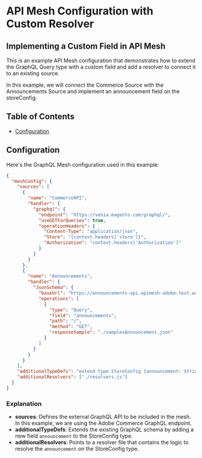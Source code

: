 # API Mesh Configuration with Custom Resolver
## Implementing a Custom Field in API Mesh

This is an example API Mesh configuration that demonstrates how to extend the GraphQL Query type with a custom field and add a resolver to connect it to an existing source.

In this example, we will connect the Commerce Source with the Announcements Source and implement an announcement field on the storeConfig.

## Table of Contents

- [Configuration](#configuration)

## Configuration

Here's the GraphQL Mesh configuration used in this example:

```json
{
  "meshConfig": {
    "sources": [
      {
        "name": "CommerceAPI",
        "handler": {
          "graphql": {
            "endpoint": "https://venia.magento.com/graphql/",
            "useGETForQueries": true,
            "operationHeaders": {
              "Content-Type": "application/json",
              "Store": "{context.headers['store']}",
              "Authorization": "context.headers['Authorization']"
            }
          }
        }
      },
      {
        "name": "Announcements",
        "handler": {
          "JsonSchema": {
            "baseUrl": "https://announcements-api.apimesh-adobe-test.workers.dev",
            "operations": [
              {
                "type": "Query",
                "field": "announcements",
                "path": "/",
                "method": "GET",
                "responseSample": "./samplesAnnouncement.json"
              }
            ]
          }
        }
      }
    ],
    "additionalTypeDefs": "extend type StoreConfig {announcement: String}",
    "additionalResolvers": ["./resolvers.js"]
  }
}

```

### Explanation

- **sources**: Defines the external GraphQL API to be included in the mesh. In this example, we are using the Adobe Commerce GraphQL endpoint.
- **additionalTypeDefs**: Extends the existing GraphQL schema by adding a new field `announcement` to the StoreConfig type.
- **additionalResolvers**: Points to a resolver file that contains the logic to resolve the `announcement` on the StoreConfig type.